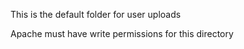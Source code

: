 This is the default folder for user uploads

Apache must have write permissions for this directory

